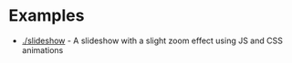 # Examples

- [./slideshow](./slideshow) - A slideshow with a slight zoom effect using JS and CSS animations
